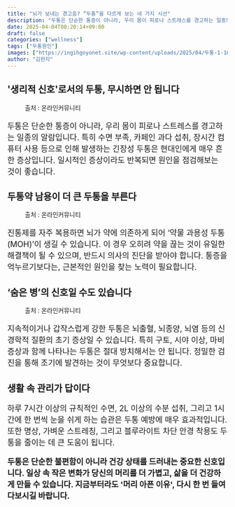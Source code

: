 ```yaml
---
title: "뇌가 보내는 경고음? “두통”을 다르게 보는 네 가지 시선"
description: "두통은 단순한 통증이 아니라, 우리 몸이 피로나 스트레스를 경고하는 일종의 알람입니다. 특히 수면 부족, 카페인 과다 섭취, 장시간 컴퓨터 사용 등으로 인해 발생하는 긴장성 두통은 현대인에게 매우 흔한 증상입니다. 일시적인 증상이라도 반복되면 원인을 점검해보는 것이 좋"
date: 2025-04-04T00:20:14+09:00
draft: false
categories: ["wellness"]
tags: ["두통원인"]
images: ["https://ingihgoyonet.site/wp-content/uploads/2025/04/두통-1-1024x683.jpg", "https://ingihgoyonet.site/wp-content/uploads/2025/04/약-1024x683.jpg", "https://ingihgoyonet.site/wp-content/uploads/2025/04/두통원인-1024x683.jpg"]
author: "김현지"
---
```


<h2 ><strong>'생리적 신호'로서의 두통, 무시하면 안 됩니다</strong></h2> <figure ><img src="https://ingihgoyonet.site/wp-content/uploads/2025/04/두통-1-1024x683.jpg" alt="" style="aspect-ratio:16/9;object-fit:cover"/><figcaption >출처 : 온라인커뮤니티</figcaption></figure> <p style="font-size:18px">두통은 단순한 통증이 아니라, 우리 몸이 피로나 스트레스를 경고하는 일종의 알람입니다. 특히 수면 부족, 카페인 과다 섭취, 장시간 컴퓨터 사용 등으로 인해 발생하는 긴장성 두통은 현대인에게 매우 흔한 증상입니다. 일시적인 증상이라도 반복되면 원인을 점검해보는 것이 좋습니다.</p> <h2 >두통약 남용이 더 큰 두통을 부른다</h2> <figure ><img src="https://ingihgoyonet.site/wp-content/uploads/2025/04/약-1024x683.jpg" alt="" style="aspect-ratio:16/9;object-fit:cover"/><figcaption >출처 : 온라인커뮤니티</figcaption></figure> <p style="font-size:18px">진통제를 자주 복용하면 뇌가 약에 의존하게 되어 ‘약물 과용성 두통(MOH)’이 생길 수 있습니다. 이 경우 오히려 약을 끊는 것이 유일한 해결책이 될 수 있으며, 반드시 의사의 진단을 받아야 합니다. 통증을 억누르기보다는, 근본적인 원인을 찾는 노력이 필요합니다.</p> <h2 >‘숨은 병’의 신호일 수도 있습니다</h2> <figure ><img src="https://ingihgoyonet.site/wp-content/uploads/2025/04/두통원인-1024x683.jpg" alt="" style="aspect-ratio:16/9;object-fit:cover"/><figcaption >출처 : 온라인커뮤니티</figcaption></figure> <p style="font-size:18px">지속적이거나 갑작스럽게 강한 두통은 뇌출혈, 뇌종양, 뇌염 등의 신경학적 질환의 초기 증상일 수 있습니다. 특히 구토, 시야 이상, 마비 증상과 함께 나타나는 두통은 절대 방치해서는 안 됩니다. 정밀한 검진을 통해 조기에 발견하는 것이 무엇보다 중요합니다.</p> <h2 >생활 속 관리가 답이다</h2> <p style="font-size:18px">하루 7시간 이상의 규칙적인 수면, 2L 이상의 수분 섭취, 그리고 1시간에 한 번씩 눈을 쉬게 하는 습관은 두통 예방에 매우 효과적입니다. 또한 명상, 가벼운 스트레칭, 그리고 블루라이트 차단 안경 착용도 두통을 줄이는 데 큰 도움이 됩니다.</p> <p style="font-size:18px"><strong>두통은 단순한 불편함이 아니라 건강 상태를 드러내는 중요한 신호입니다. 일상 속 작은 변화가 당신의 머리를 더 가볍고, 삶을 더 건강하게 만들 수 있습니다. 지금부터라도 '머리 아픈 이유', 다시 한 번 들여다보시길 바랍니다.</strong></p>